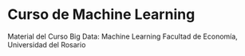 # Curso de Machine Learning
Material del Curso Big Data: Machine Learning 
Facultad de Economía, Universidad del Rosario
